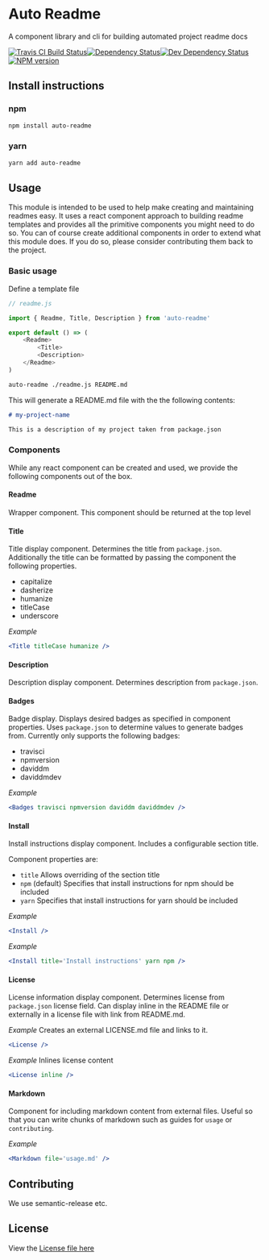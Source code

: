 # Auto Readme

A component library and cli for building automated project readme docs

[![Travis CI Build Status](https://img.shields.io/travis/digitalsadhu/auto-readme/master.svg)](http://travis-ci.org/digitalsadhu/auto-readme "Check this project's build status on TravisCI")[![Dependency Status](https://img.shields.io/david/digitalsadhu/auto-readme.svg)](https://david-dm.org/digitalsadhu/auto-readme "View the status of this project's dependencies on DavidDM")[![Dev Dependency Status](https://img.shields.io/david/dev/digitalsadhu/auto-readme.svg)](https://david-dm.org/digitalsadhu/auto-readme#info=devDependencies "View the status of this project's development dependencies on DavidDM")[![NPM version](https://img.shields.io/npm/v/auto-readme.svg)](https://npmjs.org/package/auto-readme "View this project on NPM")

## Install instructions

### npm

```bash
npm install auto-readme
```

### yarn

```bash
yarn add auto-readme
```

## Usage

This module is intended to be used to help make creating and maintaining readmes easy. It uses a react component approach to building readme templates and provides all the primitive components you might need to do so. You can of course create additional components in order to extend what this module does. If you do so, please consider contributing them back to the project.

### Basic usage

Define a template file

```js
// readme.js

import { Readme, Title, Description } from 'auto-readme'

export default () => (
    <Readme>
        <Title>
        <Description>
    </Readme>
)
```

```bash
auto-readme ./readme.js README.md
```

This will generate a README.md file with the the following contents:

```md
# my-project-name

This is a description of my project taken from package.json
```

### Components

While any react component can be created and used, we provide the following components out of the box.

#### Readme

Wrapper component. This component should be returned at the top level

#### Title

Title display component. Determines the title from `package.json`. Additionally the title can be formatted by passing the component the following properties.

*   capitalize
*   dasherize
*   humanize
*   titleCase
*   underscore

_Example_

```jsx
<Title titleCase humanize />
```

#### Description

Description display component. Determines description from `package.json`.

#### Badges

Badge display. Displays desired badges as specified in component properties. Uses `package.json` to determine values to generate badges from. Currently only supports the following badges:

*   travisci
*   npmversion
*   daviddm
*   daviddmdev

_Example_

```jsx
<Badges travisci npmversion daviddm daviddmdev />
```

#### Install

Install instructions display component. Includes a configurable section title.

Component properties are:

*   `title` Allows overriding of the section title
*   `npm` (default) Specifies that install instructions for npm should be included
*   `yarn` Specifies that install instructions for yarn should be included

_Example_

```jsx
<Install />
```

_Example_

```jsx
<Install title='Install instructions' yarn npm />
```

#### License

License information display component. Determines license from `package.json` license field. Can display inline in the README file or externally in a license file with link from README.md.

_Example_ Creates an external LICENSE.md file and links to it.

```jsx
<License />
```

_Example_ Inlines license content

```jsx
<License inline />
```

#### Markdown

Component for including markdown content from external files. Useful so that you can write chunks of markdown such as guides for `usage` or `contributing`.

_Example_

```jsx
<Markdown file='usage.md' />
```

## Contributing

We use semantic-release etc.

## License

View the [License file here](LICENSE.md "License file")